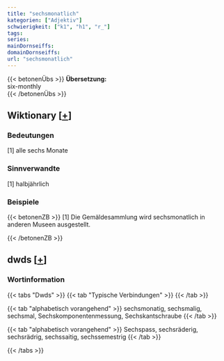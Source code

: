 ```yaml
---
title: "sechsmonatlich"
kategorien: ["Adjektiv"]
schwierigkeit: ["k1", "h1", "r_"]
tags:
series:
mainDornseiffs:
domainDornseiffs:
url: "sechsmonatlich"
---
```


{{< betonenÜbs >}}
**Übersetzung:**  
six-monthly  
{{< /betonenÜbs >}}

## Wiktionary [[+](https://de.wiktionary.org/wiki/sechsmonatlich)]

### Bedeutungen
[1] alle sechs Monate  

### Sinnverwandte
[1] halbjährlich  

### Beispiele
{{< betonenZB >}}
[1] Die Gemäldesammlung wird sechsmonatlich in anderen Museen ausgestellt.  

{{< /betonenZB >}}


## dwds [[+](https://www.dwds.de/wb/sechsmonatlich)]

### Wortinformation
{{< tabs "Dwds" >}}
{{< tab "Typische Verbindungen" >}}
{{< /tab >}}

{{< tab "alphabetisch vorangehend" >}}
sechsmonatig, sechsmalig, sechsmal, Sechskomponentenmessung, Sechskantschraube
{{< /tab >}}

{{< tab "alphabetisch vorangehend" >}}
Sechspass, sechsräderig, sechsrädrig, sechssaitig, sechssemestrig
{{< /tab >}}

{{< /tabs >}}

